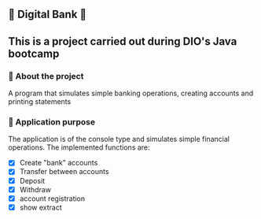 ## 🏧 Digital Bank 🏧
This is a project carried out during DIO's Java bootcamp
---


### 📌 About the project

A program that simulates simple banking operations, creating accounts and printing statements

### 📝 Application purpose

The application is of the console type and simulates simple financial operations. The implemented functions are:

  - [x] Create "bank" accounts
  - [x] Transfer between accounts
  - [x] Deposit
  - [x] Withdraw
  - [x] account registration
  - [x] show extract
